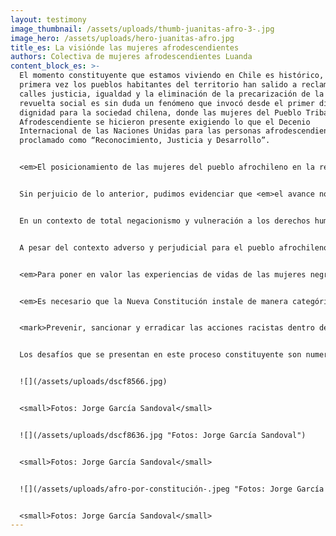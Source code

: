 ```yaml
---
layout: testimony
image_thumbnail: /assets/uploads/thumb-juanitas-afro-3-.jpg
image_hero: /assets/uploads/hero-juanitas-afro.jpg
title_es: La visiónde las mujeres afrodescendientes
authors: Colectiva de mujeres afrodescendientes Luanda
content_block_es: >-
  El momento constituyente que estamos viviendo en Chile es histórico, por
  primera vez los pueblos habitantes del territorio han salido a reclamar a las
  calles justicia, igualdad y la eliminación de la precarización de la vida. La
  revuelta social es sin duda un fenómeno que invocó desde el primer día la
  dignidad para la sociedad chilena, donde las mujeres del Pueblo Tribal
  Afrodescendiente se hicieron presente exigiendo lo que el Decenio
  Internacional de las Naciones Unidas para las personas afrodescendientes ha
  proclamado como “Reconocimiento, Justicia y Desarrollo”. 


  <em>El posicionamiento de las mujeres del pueblo afrochileno en la revuelta social, iba sostenida con una impronta diferente a las otras movilizaciones de la cual hemos participado, nos desplegamos en el resplandor de nuestra calidad de sujetas políticas activas, nos presentamos como parte del Pueblo Tribal Afrodescendiente Chileno</em> reconocido mediante la Ley N° 21.151 del año 2019, norma que nos describe como sujetos/as jurídicos con derechos colectivos y amparados bajo el Convenio 169 de la OIT uno de los instrumentos internacionales de protección que contempla en gran medida de los derechos económicos, sociales y culturales aplicables a los pueblos indígenas y tribales en países independientes.


  Sin perjuicio de lo anterior, pudimos evidenciar que <em>el avance normativo, la sensibilización cultural y la incidencia política, no ha sido suficiente para terminar con los efectos de la colonización y el racismo que se encuentran instalados en nuestro país. Tanto, en las articulaciones sociales como en las negociaciones con el Estado, el Pueblo Tribal Afrodescendiente Chileno ha sido excluido sistemáticamente de todo el proceso constitucional.</em> Prueba de aquello, fue la negación por parte del Congreso Nacional de un escaño reservado en igualdad de condiciones que los pueblos indígenas para la participación efectiva en la Convención Constitucional del pueblo afrochileno. Proceso parlamentario que concluyó en discriminaciones arbitrarias, sin contemplar en ningún momento, el principio de igualdad y no discriminación consagrado en nuestro ordenamiento jurídico vigente –contando con todas las justificaciones técnicas para esta incorporación– restringiendo, en definitiva, los derechos de participación en los espacios de decisión política que se consagran en el sistema de protección para el pueblo tribal. 


  En un contexto de total negacionismo y vulneración a los derechos humanos del Pueblo Tribal Afrodescendiente Chileno, se instala la Convención Constitucional como el órgano encargado de elaborar la nueva carta fundamental y reformular el pacto social para nuestro país, sin la población históricamente excluida como el pueblo negro, comunidad LGTBIQ+, personas en situación en discapacidad, población migrante, entre otras. 


  A pesar del contexto adverso y perjudicial para el pueblo afrochileno en este momento constituyente, las mujeres afrodescendientes que integran [está sujeta colectiva](https://www.instagram.com/colectiva.luanda/), hemos traído al escenario político la resistencia que han tenido nuestras ancestras a lo largo de la historia y hemos visto este contexto, como la oportunidad de seguir instalando la reivindicación y exigibilidad de los derechos humanos generales y específicos que tenemos como mujeres racializadas y como sujetos/as colectivos parte de un pueblo étnico del país. 


  <em>Para poner en valor las experiencias de vidas de las mujeres negras que habitamos el territorio, y mejorar la calidad de vida de esta población, es necesario que el Estado avance en el reconocimiento constitucional del Pueblo Tribal Afrodescendiente, superando lo establecido en la Ley N° 21.151 y para esto el mecanismo que mejor recoge esta solicitud es la Plurinacionalidad.</em> Esta forma de organización del Estado permite garantizar los derechos económicos, sociales y culturales, ya que permitirá ejercer de manera diferenciada los derechos humanos relacionados con la seguridad social, los accesos a servicios básicos, la participación en la vida cultural, la educación y la autonomía propia para el desarrollo de los pueblos. 


  <em>Es necesario que la Nueva Constitución instale de manera categórica el enfoque antirracista, decolonial y antipatriarcal en cada una de sus partes.</em> Hemos visto que no es suficiente consagrar la igualdad formal de la población, debido a que las personas que componemos los grupos sistemáticamente violentados, como las mujeres, las infancias, los pueblos indígenas y tribales, seguimos experimentando diversos procesos de exclusión por la manera que ha sido construida nuestra sociedad, donde específicamente el racismo estructural es uno de los pilares fuertemente arraigados en cada institución, sistema e imaginario colectivo de este Chile, que se ha definido como homogéneo y que cualquier diferencia, en especial la étnica es objeto de transgresión. 


  <mark>Prevenir, sancionar y erradicar las acciones racistas dentro del territorio a través de la carta magna que consagre materialmente los principios de igualdad y no discriminación, permitirá mejorar las experiencias de vida de las mujeres afrodescendientes, debido a que nuestras historias, aportes y necesidades serán abordadas de maneras diferenciadas. En especial, considerando las diversas realidades y procesos por los cuales atravesamos las mujeres negras, propiciando una mirada interseccional de las causas de opresión y sus múltiples efectos.</mark> Estas perspectivas permitirán diseñar y ejecutar políticas públicas que disminuyan la precarización de la vida de las mujeres racializadas, considerando, por cierto, la participación de las mismas en la elaboración de las acciones, dejando de ver-nos como simples beneficiarias, sino más bien como creadoras de propuestas políticas.


  Los desafíos que se presentan en este proceso constituyente son numerosos, existe una deuda por parte del país de garantizar de manera oportuna y efectiva los derechos económicos, sociales y culturales de la población y en especial del Pueblo Tribal Afrodescendiente Chileno por vivir aún en la invisibilización promovida por el propio Estado y la comunidad en su conjunto. Esta exclusión ha perpetuado la desigualdad que afecta la vida de las mujeres afrodescendientes, <mark>y la Nueva Constitución se transforma en la oportunidad de reparar y reformular cada uno de los elementos por los cuales se ha construido nuestro pacto social, para avanzar en una sociedad que respete, valore y promocione cada diferencia y contribuciones que han realizado las mujeres del pueblo tribal afrodescendiente desde la llegada de la primera ancestra esclavizada, hasta las sujetas políticas que actualmente luchan por la dignidad de nuestros pueblos y la eliminación del racismo, el sexismo, el patriarcado y la colonialidad que no nos permite ejercer la libertad que merecemos.</mark>


  ![](/assets/uploads/dscf8566.jpg)


  <small>Fotos: Jorge García Sandoval</small>


  ![](/assets/uploads/dscf8636.jpg "Fotos: Jorge García Sandoval")


  <small>Fotos: Jorge García Sandoval</small>


  ![](/assets/uploads/afro-por-constitución-.jpeg "Fotos: Jorge García Sandoval")


  <small>Fotos: Jorge García Sandoval</small>
---
```

